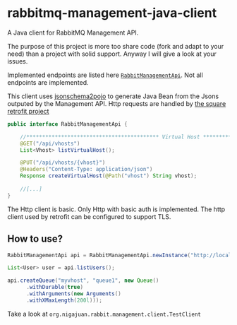 rabbitmq-management-java-client
===============================

A Java client for RabbitMQ Management API. 

The purpose of this project is more too share code (fork and adapt to your need) than a project with solid support. Anyway I will give a look at your issues.

Implemented endpoints are listed here [```RabbitManagementApi```](https://github.com/nithril/rabbitmq-management-java-client/blob/master/src/main/java/org/nigajuan/rabbit/management/client/RabbitManagementApi.java). Not all endpoints are implemented.

This client uses [jsonschema2pojo](https://github.com/joelittlejohn/jsonschema2pojo) 
to generate Java Bean from the Jsons outputed by the Management API. Http requests are handled by [the square retrofit project](https://github.com/square/retrofit)

```java
public interface RabbitManagementApi {

    //****************************************** Virtual Host ******************************************
    @GET("/api/vhosts")
    List<Vhost> listVirtualHost();

    @PUT("/api/vhosts/{vhost}")
    @Headers("Content-Type: application/json")
    Response createVirtualHost(@Path("vhost") String vhost);
    
    //[...]
}
``` 

The Http client is basic. Only Http with basic auth is implemented. The http client used by retrofit can be configured to support TLS.


How to use? 
-------------

```java
RabbitManagementApi api = RabbitManagementApi.newInstance("http://localhost:15672/" , "user" , "password");

List<User> user = api.listUsers();

api.createQueue("myvhost", "queue1", new Queue()
      .withDurable(true)
      .withArguments(new Arguments()
      .withXMaxLength(200l)));

``` 

Take a look at ```org.nigajuan.rabbit.management.client.TestClient```


